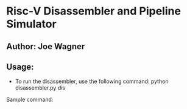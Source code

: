 # Risc-V Disassembler and Pipeline Simulator

## Author: Joe Wagner

## Usage:

- To run the disassembler, use the following command:
  python disassembler.py <inputfilename> <outputfilename> dis



Sample command:

